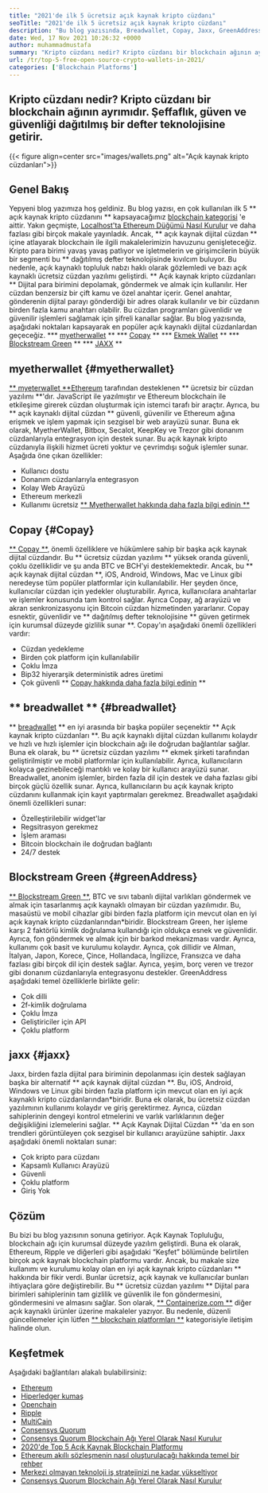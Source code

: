 ```yaml
---
title: "2021'de ilk 5 ücretsiz açık kaynak kripto cüzdanı" 
seoTitle: "2021'de ilk 5 ücretsiz açık kaynak kripto cüzdanı" 
description: "Bu blog yazısında, Breadwallet, Copay, Jaxx, GreenAddress ve Myetherwallet gibi en yaygın kullanılan açık kaynaklı kripto cüzdanları keşfedeceğiz." 
date: Wed, 17 Nov 2021 10:26:32 +0000
author: muhammadmustafa
summary: "Kripto cüzdanı nedir? Kripto cüzdanı bir blockchain ağının ayrımıdır. Şeffaflık, güven ve güvenliği dağıtılmış bir defter teknolojisine getirir." 
url: /tr/top-5-free-open-source-crypto-wallets-in-2021/
categories: ['Blockchain Platforms']
---
```


## Kripto cüzdanı nedir? Kripto cüzdanı bir blockchain ağının ayrımıdır. Şeffaflık, güven ve güvenliği dağıtılmış bir defter teknolojisine getirir.

{{< figure align=center src="images/wallets.png" alt="Açık kaynak kripto cüzdanları">}}


## Genel Bakış
Yepyeni blog yazımıza hoş geldiniz. Bu blog yazısı, en çok kullanılan ilk 5 ** açık kaynak kripto cüzdanını ** kapsayacağımız [blockchain kategorisi][1] 'e aittir. Yakın geçmişte, [Localhost'ta Ethereum Düğümü Nasıl Kurulur][2] ve daha fazlası gibi birçok makale yayınladık. Ancak, ** açık kaynak dijital cüzdan ** içine atlayarak blockchain ile ilgili makalelerimizin havuzunu genişleteceğiz. Kripto para birimi yavaş yavaş patlıyor ve işletmelerin ve girişimcilerin büyük bir segmenti bu ** dağıtılmış defter teknolojisinde kıvılcım buluyor. Bu nedenle, açık kaynaklı topluluk nabzı haklı olarak gözlemledi ve bazı açık kaynaklı ücretsiz cüzdan yazılımı geliştirdi.
** Açık kaynak kripto cüzdanları ** Dijital para birimini depolamak, göndermek ve almak için kullanılır. Her cüzdan benzersiz bir çift kamu ve özel anahtar içerir. Genel anahtar, gönderenin dijital parayı gönderdiği bir adres olarak kullanılır ve bir cüzdanın birden fazla kamu anahtarı olabilir. Bu cüzdan programları güvenlidir ve güvenilir işlemleri sağlamak için şifreli kanallar sağlar. Bu blog yazısında, aşağıdaki noktaları kapsayarak en popüler açık kaynaklı dijital cüzdanlardan geçeceğiz.
  *** [myetherwallet][3] **
  *** [Copay][4] **
  *** [Ekmek Wallet][5] **
  *** [Blockstream Green][6] **
  *** [JAXX][7] **

## myetherwallet {#myetherwallet}
[** myeterwallet **][8][Ethereum][9] tarafından desteklenen ** ücretsiz bir cüzdan yazılımı **'dır. JavaScript ile yazılmıştır ve Ethereum blockchain ile etkileşime girerek cüzdan oluşturmak için istemci tarafı bir araçtır. Ayrıca, bu ** açık kaynaklı dijital cüzdan ** güvenli, güvenilir ve Ethereum ağına erişmek ve işlem yapmak için sezgisel bir web arayüzü sunar. Buna ek olarak, MyetherWallet, Bitbox, Secalot, KeepKey ve Trezor gibi donanım cüzdanlarıyla entegrasyon için destek sunar. Bu açık kaynak kripto cüzdanıyla ilişkili hizmet ücreti yoktur ve çevrimdışı soğuk işlemler sunar.
Aşağıda öne çıkan özellikler:
  * Kullanıcı dostu
  * Donanım cüzdanlarıyla entegrasyon
  * Kolay Web Arayüzü
  * Ethereum merkezli
  * Kullanımı ücretsiz
[** Myetherwallet hakkında daha fazla bilgi edinin **][8]

## Copay {#Copay}
[** Copay **][10], önemli özelliklere ve hükümlere sahip bir başka açık kaynak dijital cüzdandır. Bu ** ücretsiz cüzdan yazılımı ** yüksek oranda güvenli, çoklu özelliklidir ve şu anda BTC ve BCH'yi desteklemektedir. Ancak, bu ** açık kaynak dijital cüzdan **, iOS, Android, Windows, Mac ve Linux gibi neredeyse tüm popüler platformlar için kullanılabilir. Her şeyden önce, kullanıcılar cüzdan için yedekler oluşturabilir. Ayrıca, kullanıcılara anahtarlar ve işlemler konusunda tam kontrol sağlar. Ayrıca Copay, ağ arayüzü ve akran senkronizasyonu için Bitcoin cüzdan hizmetinden yararlanır. Copay esnektir, güvenlidir ve ** dağıtılmış defter teknolojisine ** güven getirmek için kurumsal düzeyde gizlilik sunar **.
Copay'ın aşağıdaki önemli özellikleri vardır:
  * Cüzdan yedekleme
  * Birden çok platform için kullanılabilir
  * Çoklu İmza
  * Bip32 hiyerarşik deterministik adres üretimi
  * Çok güvenli
** [Copay hakkında daha fazla bilgi edinin][11] **

## ** breadwallet ** {#breadwallet}
** [breadwallet][12] ** en iyi arasında bir başka popüler seçenektir ** Açık kaynak kripto cüzdanları **. Bu açık kaynaklı dijital cüzdan kullanımı kolaydır ve hızlı ve hızlı işlemler için blockchain ağı ile doğrudan bağlantılar sağlar. Buna ek olarak, bu ** ücretsiz cüzdan yazılımı ** ekmek şirketi tarafından geliştirilmiştir ve mobil platformlar için kullanılabilir. Ayrıca, kullanıcıların kolayca gezinebileceği mantıklı ve kolay bir kullanıcı arayüzü sunar. Breadwallet, anonim işlemler, birden fazla dil için destek ve daha fazlası gibi birçok güçlü özellik sunar. Ayrıca, kullanıcıların bu açık kaynak kripto cüzdanını kullanmak için kayıt yaptırmaları gerekmez.
Breadwallet aşağıdaki önemli özellikleri sunar:
  * Özelleştirilebilir widget'lar
  * Regsitrasyon gerekmez
  * İşlem araması
  * Bitcoin blockchain ile doğrudan bağlantı
  * 24/7 destek

## Blockstream Green {#greenAddress}
[** Blockstream Green **][13], BTC ve sıvı tabanlı dijital varlıkları göndermek ve almak için tasarlanmış açık kaynaklı olmayan bir cüzdan yazılımıdır. Bu, masaüstü ve mobil cihazlar gibi birden fazla platform için mevcut olan en iyi açık kaynak kripto cüzdanlarından*biridir. Blockstream Green, her işleme karşı 2 faktörlü kimlik doğrulama kullandığı için oldukça esnek ve güvenlidir. Ayrıca, fon göndermek ve almak için bir barkod mekanizması vardır. Ayrıca, kullanımı çok basit ve kurulumu kolaydır. Ayrıca, çok dillidir ve Alman, İtalyan, Japon, Korece, Çince, Hollandaca, İngilizce, Fransızca ve daha fazlası gibi birçok dil için destek sağlar. Ayrıca, yeşim, borç veren ve trezor gibi donanım cüzdanlarıyla entegrasyonu destekler.
GreenAddress aşağıdaki temel özelliklerle birlikte gelir:
  * Çok dilli
  * 2f-kimlik doğrulama
  * Çoklu İmza
  * Geliştiriciler için API
  * Çoklu platform

## jaxx {#jaxx}
Jaxx, birden fazla dijital para biriminin depolanması için destek sağlayan başka bir alternatif ** açık kaynak dijital cüzdan **. Bu, iOS, Android, Windows ve Linux gibi birden fazla platform için mevcut olan en iyi açık kaynaklı kripto cüzdanlarından*biridir. Buna ek olarak, bu ücretsiz cüzdan yazılımının kullanımı kolaydır ve giriş gerektirmez. Ayrıca, cüzdan sahiplerinin dengeyi kontrol etmelerini ve varlık varlıklarının değer değişikliğini izlemelerini sağlar. ** Açık Kaynak Dijital Cüzdan ** 'da en son trendleri görüntüleyen çok sezgisel bir kullanıcı arayüzüne sahiptir.
Jaxx aşağıdaki önemli noktaları sunar:
  * Çok kripto para cüzdanı
  * Kapsamlı Kullanıcı Arayüzü
  * Güvenli
  * Çoklu platform
  * Giriş Yok

## Çözüm
Bu bizi bu blog yazısının sonuna getiriyor. Açık Kaynak Topluluğu, blockchain ağı için kurumsal düzeyde yazılım geliştirdi. Buna ek olarak, Ethereum, Ripple ve diğerleri gibi aşağıdaki “Keşfet” bölümünde belirtilen birçok açık kaynak blockchain platformu vardır. Ancak, bu makale size kullanımı ve kurulumu kolay olan en iyi açık kaynak kripto cüzdanları ** hakkında bir fikir verdi. Bunlar ücretsiz, açık kaynak ve kullanıcılar bunları ihtiyaçlara göre değiştirebilir. Bu ** ücretsiz cüzdan yazılımı ** Dijital para birimleri sahiplerinin tam gizlilik ve güvenlik ile fon göndermesini, göndermesini ve almasını sağlar.
Son olarak, [** Containerize.com **][14] diğer açık kaynaklı ürünler üzerine makaleler yazıyor. Bu nedenle, düzenli güncellemeler için lütfen [** blockchain platformları **][1] kategorisiyle iletişim halinde olun.

## Keşfetmek
Aşağıdaki bağlantıları alakalı bulabilirsiniz:
  * [Ethereum][9]
  * [Hiperledger kumaş][15]
  * [Openchain][16]
  * [Ripple][17]
  * [MultiCain][18]
  * [Consensys Quorum][19]
  * [Consensys Quorum Blockchain Ağı Yerel Olarak Nasıl Kurulur][20]
  * [2020'de Top 5 Açık Kaynak Blockchain Platformu][21]
  * [Ethereum akıllı sözleşmenin nasıl oluşturulacağı hakkında temel bir rehber][22]
  * [Merkezi olmayan teknoloji iş stratejinizi ne kadar yükseltiyor][23]
  * [Consensys Quorum Blockchain Ağı Yerel Olarak Nasıl Kurulur][20]

  
[1]: https://products.containerize.com/blockchain-platforms/
[2]: https://blog.containerize.com/blockchain-platforms/what-is-testnet-how-to-deploy-it-ethereum-testnet/
[3]: #MyEtherWallet
[4]: #Copay
[5]: #Breadwallet
[6]: #GreenAddress
[7]: #Jaxx
[8]: https://www.myetherwallet.com/
[9]: https://products.containerize.com/blockchain-platforms/ethereum
[10]: https://github.com/bitpay/copay
[11]: //github.com/bitpay/copay
[12]: https://brd.com/
[13]: https://blockstream.com/green/
[14]: https://www.containerize.com/
[15]: https://products.containerize.com/blockchain-platforms/hyperledger-fabric
[16]: https://products.containerize.com/blockchain-platforms/openchain
[17]: https://products.containerize.com/blockchain-platforms/ripple
[18]: https://products.containerize.com/blockchain-platforms/multichain
[19]: https://products.containerize.com/blockchain-platforms/consensys-quorum
[20]: https://blog.containerize.com/blockchain-platforms/how-to-setup-consensys-quorum-blockchain-network-locally/
[21]: https://blog.containerize.com/blockchain-platforms/top-5-open-source-blockchain-platforms-in-2020/
[22]: https://blog.containerize.com/
[23]: https://blog.containerize.com/2020/11/27/how-decentralized-technology-upgrades-your-business-strategy/
